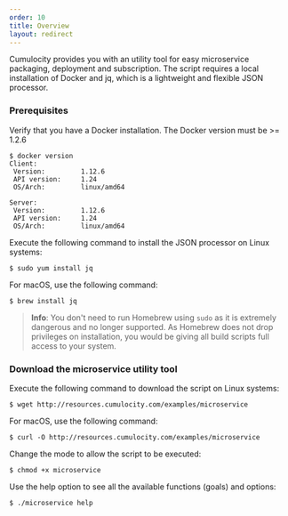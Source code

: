 ```yaml
---
order: 10
title: Overview
layout: redirect
---
```




Cumulocity provides you with an utility tool for easy microservice packaging, deployment and subscription. The script requires a local installation of Docker and jq, which is a lightweight and flexible JSON processor.

### Prerequisites

Verify that you have a Docker installation. The Docker version must be >= 1.2.6

```shell
$ docker version
Client:
 Version:         1.12.6
 API version:     1.24
 OS/Arch:         linux/amd64

Server:
 Version:         1.12.6
 API version:     1.24
 OS/Arch:         linux/amd64
```

Execute the following command to install the JSON processor on Linux systems:

```shell
$ sudo yum install jq
```

For macOS, use the following command:

```shell
$ brew install jq
```

> **Info**: You don't need to run Homebrew using `sudo` as it is extremely dangerous and no longer supported. As Homebrew does not drop privileges on installation, you would be giving all
build scripts full access to your system.


### Download the microservice utility tool

Execute the following command to download the script on Linux systems:

```shell
$ wget http://resources.cumulocity.com/examples/microservice
```

For macOS, use the following command:

```shell
$ curl -O http://resources.cumulocity.com/examples/microservice
```

Change the mode to allow the script to be executed:

```shell
$ chmod +x microservice
```

Use the help option to see all the available functions (goals) and options:

```shell
$ ./microservice help
```

